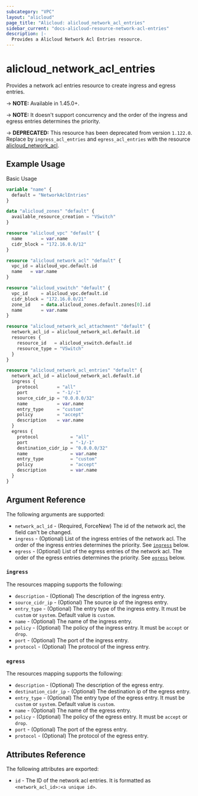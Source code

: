 ```yaml
---
subcategory: "VPC"
layout: "alicloud"
page_title: "Alicloud: alicloud_network_acl_entries"
sidebar_current: "docs-alicloud-resource-network-acl-entries"
description: |-
  Provides a Alicloud Network Acl Entries resource.
---
```


# alicloud_network_acl_entries

Provides a network acl entries resource to create ingress and egress entries.

-> **NOTE:** Available in 1.45.0+.

-> **NOTE:** It doesn't support concurrency and the order of the ingress and egress entries determines the priority.

-> **DEPRECATED:**  This resource  has been deprecated from version `1.122.0`. Replace by `ingress_acl_entries` and `egress_acl_entries` with the resource [alicloud_network_acl](https://www.terraform.io/docs/providers/alicloud/r/network_acl).

## Example Usage

Basic Usage

```terraform
variable "name" {
  default = "NetworkAclEntries"
}

data "alicloud_zones" "default" {
  available_resource_creation = "VSwitch"
}

resource "alicloud_vpc" "default" {
  name       = var.name
  cidr_block = "172.16.0.0/12"
}

resource "alicloud_network_acl" "default" {
  vpc_id = alicloud_vpc.default.id
  name   = var.name
}

resource "alicloud_vswitch" "default" {
  vpc_id     = alicloud_vpc.default.id
  cidr_block = "172.16.0.0/21"
  zone_id    = data.alicloud_zones.default.zones[0].id
  name       = var.name
}

resource "alicloud_network_acl_attachment" "default" {
  network_acl_id = alicloud_network_acl.default.id
  resources {
    resource_id   = alicloud_vswitch.default.id
    resource_type = "VSwitch"
  }
}

resource "alicloud_network_acl_entries" "default" {
  network_acl_id = alicloud_network_acl.default.id
  ingress {
    protocol       = "all"
    port           = "-1/-1"
    source_cidr_ip = "0.0.0.0/32"
    name           = var.name
    entry_type     = "custom"
    policy         = "accept"
    description    = var.name
  }
  egress {
    protocol            = "all"
    port                = "-1/-1"
    destination_cidr_ip = "0.0.0.0/32"
    name                = var.name
    entry_type          = "custom"
    policy              = "accept"
    description         = var.name
  }
}
```

## Argument Reference

The following arguments are supported:

* `network_acl_id` - (Required, ForceNew) The id of the network acl, the field can't be changed.
* `ingress` - (Optional) List of the ingress entries of the network acl. The order of the ingress entries determines the priority. See [`ingress`](#ingress) below.
* `egress` - (Optional) List of the egress entries of the network acl. The order of the egress entries determines the priority. See [`egress`](#egress) below.

### `ingress`

The resources mapping supports the following:

* `description` - (Optional) The description of the ingress entry.
* `source_cidr_ip` - (Optional) The source ip of the ingress entry.
* `entry_type` - (Optional) The entry type of the ingress entry. It must be `custom` or `system`. Default value is `custom`.
* `name` - (Optional) The name of the ingress entry.
* `policy` - (Optional) The policy of the ingress entry. It must be `accept` or `drop`.
* `port` - (Optional) The port of the ingress entry.
* `protocol` - (Optional) The protocol of the ingress entry.

### `egress`

The resources mapping supports the following:

* `description` - (Optional) The description of the egress entry.
* `destination_cidr_ip` - (Optional) The destination ip of the egress entry.
* `entry_type` - (Optional) The entry type of the egress entry. It must be `custom` or `system`. Default value is `custom`.
* `name` - (Optional) The name of the egress entry.
* `policy` - (Optional) The policy of the egress entry. It must be `accept` or `drop`.
* `port` - (Optional) The port of the egress entry.
* `protocol` - (Optional) The protocol of the egress entry.


## Attributes Reference

The following attributes are exported:

* `id` - The ID of the network acl entries. It is formatted as `<network_acl_id>:<a unique id>`.


